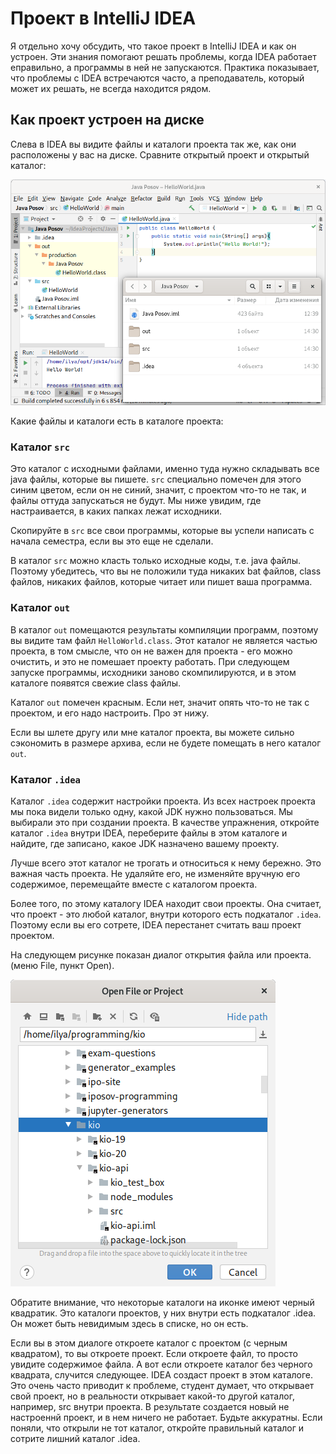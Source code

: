 # Проект в IntelliJ IDEA

Я отдельно хочу обсудить, что такое проект в IntelliJ IDEA и как он устроен.
Эти знания помогают решать проблемы, когда IDEA работает
еправильно, а программы в ней не запускаются. Практика показывает, 
что проблемы с IDEA встречаются часто, а преподаватель, который может их
решать, не всегда находится рядом.

## Как проект устроен на диске

Слева в IDEA вы видите файлы и каталоги проекта так же, как они
расположены у вас на диске. Сравните открытый проект и открытый каталог:

![screenshot](compare-with-disk.png)

Какие файлы и каталоги есть в каталоге проекта:

### Каталог `src`
Это каталог с исходными файлами, именно туда нужно
складывать все java файлы, которые вы пишете. `src` специально помечен
для этого синим цветом, если он не синий, значит, с проектом что-то
не так, и файлы оттуда запускаться не будут. Мы ниже увидим, где
настраивается, в каких папках лежат исходники. 

Скопируйте в `src` все свои программы, которые вы успели написать с начала
семестра, если вы это еще не сделали.
    
В каталог `src` можно класть только исходные коды, т.е. java файлы.
Поэтому убедитесь, что вы не положили туда никаких bat файлов,
class файлов, никаких файлов, которые читает или пишет ваша программа.

### Каталог `out`
В каталог `out` помещаются результаты компиляции программ, поэтому вы
видите там файл `HelloWorld.class`. Этот каталог не является частью
проекта, в том смысле, что он не важен для проекта - его можно очистить,
и это не помешает проекту работать. При следующем запуске программы,
исходники заново скомпилируются, и в этом каталоге появятся свежие class
файлы.

Каталог `out` помечен красным. Если нет, значит опять что-то не так
с проектом, и его надо настроить. Про эт нижу.

Если вы шлете другу или мне каталог проекта, вы можете сильно
сэкономить в размере архива, если не будете помещать в него каталог `out`.

### Каталог `.idea`
Каталог `.idea` содержит настройки проекта. Из всех настроек
проекта мы пока видели только одну, какой JDK нужно пользоваться.
Мы выбирали это при создании проекта.
В качестве упражнения, откройте каталог `.idea` внутри IDEA, переберите
файлы в этом каталоге и найдите, где записано, какое JDK назначено
вашему проекту. 

Лучше всего этот каталог не трогать и 
относиться к нему бережно. Это важная часть проекта. Не удаляйте его, 
не изменяйте вручную его содержимое, перемещайте вместе с каталогом
проекта.

Более того, по этому каталогу IDEA находит свои проекты.
Она считает, что проект - это любой каталог, внутри которого
есть подкаталог `.idea`. Поэтому если вы его сотрете, IDEA перестанет
    считать ваш проект проектом.
    
На следующем рисунке показан диалог открытия файла или проекта. (меню
File, пункт Open).
    
![screenshot](opening-project.png)
    
Обратите внимание, что некоторые каталоги на иконке имеют черный
квадратик. Это каталоги проектов, у них внутри есть подкаталог
.idea. Он может быть невидимым здесь в списке, но он есть.

Если вы в этом диалоге откроете каталог с проектом (с черным квадратом),
то вы откроете проект. Если откроете файл, то просто увидите содержимое
файла. А вот если откроете каталог без черного квадрата, случится следующее.
IDEA создаст проект в этом каталоге. Это очень часто приводит к
проблеме, студент думает, что открывает свой проект, но в реальности
открывает какой-то другой каталог, например, src внутри проекта.
В результате создается новый не настроеннй проект, и в нем ничего
не работает. Будьте аккуратны. Если поняли, что открыли не тот
каталог, откройте правильный каталог и сотрите лишний каталог .idea.
